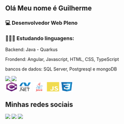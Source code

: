 ## Olá Meu nome é Guilherme

### 💻 Desenvolvedor Web Pleno
### 👨🏿‍💻 Estudando linguagens:
<p>Backend: Java - Quarkus </p>
<p>Frondend: Angular, Javascript, HTML, CSS, TypeScript</p>
<p>bancos de dados: SQL Server, Postgresql e mongoDB </p>

<div>
  <a href="https://github.com/guilhermemgoncalves">
    <img src="https://github-readme-stats.vercel.app/api?username=guilhermemgoncalves&show_icons=true&theme=dark&include_all_commits=true&count_private=true"/>
    <img color="green" src="https://github-readme-stats.vercel.app/api/top-langs/?username=guilhermemgoncalves&layout=compact&langs_count=7&theme=dark"/>
  </a>
</div>
<div>
  <img align="center" alt="Gui-Csharp" height="30" width="40" src="https://raw.githubusercontent.com/devicons/devicon/master/icons/csharp/csharp-original.svg">  
  <img align="center" alt="Gui-DotNet" height="30" width="40" src="https://raw.githubusercontent.com/devicons/devicon/master/icons/dot-net/dot-net-original-wordmark.svg"> 
  <img align="center" alt="Gui-Java" height="30" width="40" src="https://raw.githubusercontent.com/devicons/devicon/master/icons/java/java-original-wordmark.svg">
  <img align="center" alt="Gui-Js" height="30" width="40" src="https://raw.githubusercontent.com/devicons/devicon/master/icons/javascript/javascript-plain.svg">
  <img align="center" alt="Gui-CSS" height="30" width="40" src="https://raw.githubusercontent.com/devicons/devicon/master/icons/css3/css3-original.svg">
<div>

## Minhas redes sociais
<div> 
  <a href="https://www.linkedin.com/in/guilhermemgoncalves2" target="_blank"><img src="https://img.shields.io/badge/-LinkedIn-%230077B5?style=for-the-badge&logo=linkedin&logoColor=white" target="_blank"></a> 
  <a href="https://www.instagram.com/_guimarciano/" target="_blank"><img src="https://img.shields.io/badge/-Instagram-%23E4405F?style=for-the-badge&logo=instagram&logoColor=white" target="_blank"></a>
  <a href = "mailto:guimarcgoncalves@gmail.com"><img src="https://img.shields.io/badge/-Gmail-%23333?style=for-the-badge&logo=gmail&logoColor=white" target="_blank">   </a>
</div>

